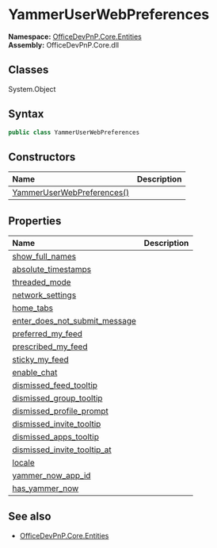 # YammerUserWebPreferences
  
**Namespace:** [OfficeDevPnP.Core.Entities](OfficeDevPnP.Core.Entities.md)  
**Assembly:** OfficeDevPnP.Core.dll  
## Classes
System.Object  
## Syntax
```C#
public class YammerUserWebPreferences
```
## Constructors
|**Name**|**Description**|
|:-----|:-----|
| [YammerUserWebPreferences()](YammerUserWebPreferencesconstructor1details.md) | 
## Properties
|**Name**|**Description**|
|:-----|:-----|
| [show_full_names](YammerUserWebPreferences.show_full_names.md) | 
| [absolute_timestamps](YammerUserWebPreferences.absolute_timestamps.md) | 
| [threaded_mode](YammerUserWebPreferences.threaded_mode.md) | 
| [network_settings](YammerUserWebPreferences.network_settings.md) | 
| [home_tabs](YammerUserWebPreferences.home_tabs.md) | 
| [enter_does_not_submit_message](YammerUserWebPreferences.enter_does_not_submit_message.md) | 
| [preferred_my_feed](YammerUserWebPreferences.preferred_my_feed.md) | 
| [prescribed_my_feed](YammerUserWebPreferences.prescribed_my_feed.md) | 
| [sticky_my_feed](YammerUserWebPreferences.sticky_my_feed.md) | 
| [enable_chat](YammerUserWebPreferences.enable_chat.md) | 
| [dismissed_feed_tooltip](YammerUserWebPreferences.dismissed_feed_tooltip.md) | 
| [dismissed_group_tooltip](YammerUserWebPreferences.dismissed_group_tooltip.md) | 
| [dismissed_profile_prompt](YammerUserWebPreferences.dismissed_profile_prompt.md) | 
| [dismissed_invite_tooltip](YammerUserWebPreferences.dismissed_invite_tooltip.md) | 
| [dismissed_apps_tooltip](YammerUserWebPreferences.dismissed_apps_tooltip.md) | 
| [dismissed_invite_tooltip_at](YammerUserWebPreferences.dismissed_invite_tooltip_at.md) | 
| [locale](YammerUserWebPreferences.locale.md) | 
| [yammer_now_app_id](YammerUserWebPreferences.yammer_now_app_id.md) | 
| [has_yammer_now](YammerUserWebPreferences.has_yammer_now.md) | 
## See also
- [OfficeDevPnP.Core.Entities](OfficeDevPnP.Core.Entities.md)
